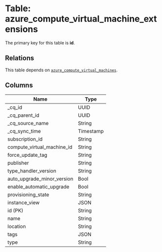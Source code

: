 # Table: azure_compute_virtual_machine_extensions



The primary key for this table is **id**.

## Relations
This table depends on [`azure_compute_virtual_machines`](azure_compute_virtual_machines.md).

## Columns
| Name          | Type          |
| ------------- | ------------- |
|_cq_id|UUID|
|_cq_parent_id|UUID|
|_cq_source_name|String|
|_cq_sync_time|Timestamp|
|subscription_id|String|
|compute_virtual_machine_id|String|
|force_update_tag|String|
|publisher|String|
|type_handler_version|String|
|auto_upgrade_minor_version|Bool|
|enable_automatic_upgrade|Bool|
|provisioning_state|String|
|instance_view|JSON|
|id (PK)|String|
|name|String|
|location|String|
|tags|JSON|
|type|String|